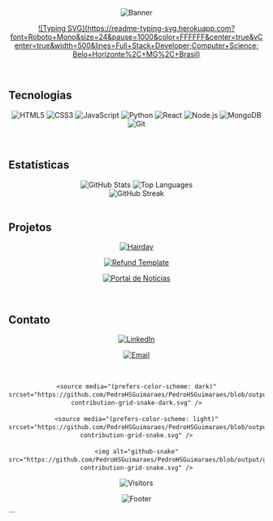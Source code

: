 <div align="center">

  ![Banner](https://capsule-render.vercel.app/api?type=waving&color=gradient&height=180&section=header&text=Pedro%20Guimarães&fontSize=60&fontAlignY=38&animation=scaleIn)

</div>

<div align="center">

  [![Typing SVG](https://readme-typing-svg.herokuapp.com?font=Roboto+Mono&size=24&pause=1000&color=FFFFFF&center=true&vCenter=true&width=500&lines=Full+Stack+Developer;Computer+Science; Belo+Horizonte%2C+MG%2C+Brasil)](https://git.io/typing-svg)

</div>

<br>

## Tecnologias

<div align="center">

  ![HTML5](https://img.shields.io/badge/HTML5-E34F26?style=flat&logo=html5&logoColor=white)
  ![CSS3](https://img.shields.io/badge/CSS3-1572B6?style=flat&logo=css3&logoColor=white)
  ![JavaScript](https://img.shields.io/badge/JavaScript-F7DF1E?style=flat&logo=javascript&logoColor=black)
  ![Python](https://img.shields.io/badge/Python-3776AB?style=flat&logo=python&logoColor=white)
  ![React](https://img.shields.io/badge/React-20232A?style=flat&logo=react&logoColor=61DAFB)
  ![Node.js](https://img.shields.io/badge/Node.js-43853D?style=flat&logo=node.js&logoColor=white)
  ![MongoDB](https://img.shields.io/badge/MongoDB-4EA94B?style=flat&logo=mongodb&logoColor=white)
  ![Git](https://img.shields.io/badge/Git-F05032?style=flat&logo=git&logoColor=white)

</div>

<br>

## Estatísticas

<div align="center">

  <img src="https://github-readme-stats.vercel.app/api?username=PedroHSGuimaraes&show_icons=true&theme=transparent&hide_border=true&title_color=FFFFFF&text_color=FFFFFF&icon_color=FFFFFF" alt="GitHub Stats" height="160" />

  <img src="https://github-readme-stats.vercel.app/api/top-langs/?username=PedroHSGuimaraes&layout=compact&theme=transparent&hide_border=true&title_color=FFFFFF&text_color=FFFFFF" alt="Top Languages" height="160" />

</div>

<div align="center">

  <img src="https://github-readme-streak-stats.herokuapp.com/?user=PedroHSGuimaraes&theme=transparent&hide_border=true&stroke=FFFFFF&ring=FFFFFF&fire=FFFFFF&currStreakLabel=FFFFFF" alt="GitHub Streak" />

</div>

<br>

## Projetos

<div align="center">

  [![Hairday](https://github-readme-stats.vercel.app/api/pin/?username=PedroHSGuimaraes&repo=--Hairday&theme=transparent&hide_border=true&title_color=FFFFFF&text_color=FFFFFF&icon_color=FFFFFF)](https://github.com/PedroHSGuimaraes/--Hairday)

  [![Refund Template](https://github-readme-stats.vercel.app/api/pin/?username=PedroHSGuimaraes&repo=--Refund-template&theme=transparent&hide_border=true&title_color=FFFFFF&text_color=FFFFFF&icon_color=FFFFFF)](https://github.com/PedroHSGuimaraes/--Refund-template)

  [![Portal de Notícias](https://github-readme-stats.vercel.app/api/pin/?username=PedroHSGuimaraes&repo=--Roketseat-Portal-de-noticias&theme=transparent&hide_border=true&title_color=FFFFFF&text_color=FFFFFF&icon_color=FFFFFF)](https://github.com/PedroHSGuimaraes/--Roketseat-Portal-de-noticias)

</div>

<br>

## Contato

<div align="center">

  [![LinkedIn](https://img.shields.io/badge/LinkedIn-0077B5?style=flat&logo=linkedin&logoColor=white)](https://www.linkedin.com/in/pedro-henrique-santos-guimarães-b06555121/)

  [![Email](https://img.shields.io/badge/Email-0078D4?style=flat&logo=microsoft-outlook&logoColor=white)](mailto:pedro.guimaraes02@hotmail.com)

</div>

<br>

<div align="center">

  <picture>

    <source media="(prefers-color-scheme: dark)" srcset="https://github.com/PedroHSGuimaraes/PedroHSGuimaraes/blob/output/github-contribution-grid-snake-dark.svg" />

    <source media="(prefers-color-scheme: light)" srcset="https://github.com/PedroHSGuimaraes/PedroHSGuimaraes/blob/output/github-contribution-grid-snake.svg" />

    <img alt="github-snake" src="https://github.com/PedroHSGuimaraes/PedroHSGuimaraes/blob/output/github-contribution-grid-snake.svg" />

  </picture>

</div>

<div align="center">

  ![Visitors](https://api.visitorbadge.io/api/visitors?path=PedroHSGuimaraes&label=Visitantes&labelColor=%23000000&countColor=%23FFFFFF)

</div>

<div align="center">

  ![Footer](https://capsule-render.vercel.app/api?type=waving&color=gradient&height=120&section=footer)

</div>
```
